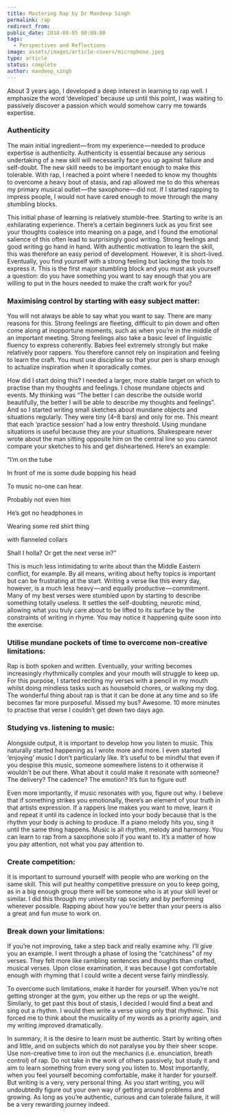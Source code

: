 ```yaml
---
title: Mastering Rap by Dr Mandeep Singh
permalink: rap
redirect_from:
public_date: 2018-08-05 00:00:00
tags:
  - Perspectives and Reflections
image: assets/images/article-covers/microphone.jpeg
type: article
status: complete
author: mandeep_singh
---
```

About 3 years ago, I developed a deep interest in learning to rap well. I emphasize the word ‘developed’ because up until this point, I was waiting to passively discover a passion which would somehow carry me towards expertise.

### Authenticity

The main initial ingredient — from my experience — needed to produce expertise is authenticity. Authenticity is essential because any serious undertaking of a new skill will necessarily face you up against failure and self-doubt. The new skill needs to be important enough to make this tolerable. With rap, I reached a point where I needed to know my thoughts to overcome a heavy bout of stasis, and rap allowed me to do this whereas my primary musical outlet — the saxophone — did not. If I started rapping to impress people, I would not have cared enough to move through the many stumbling blocks.

This initial phase of learning is relatively stumble-free. Starting to write is an exhilarating experience. There’s a certain beginners luck as you first see your thoughts coalesce into meaning on a page, and I found the emotional salience of this often lead to surprisingly good writing. Strong feelings and good writing go hand in hand. With authentic motivation to learn the skill, this was therefore an easy period of development. However, it is short-lived. Eventually, you find yourself with a strong feeling but lacking the tools to express it. This is the first major stumbling block and you must ask yourself a question: do you have something you want to say enough that you are willing to put in the hours needed to make the craft work for you?

### Maximising control by starting with easy subject matter:

You will not always be able to say what you want to say. There are many reasons for this. Strong feelings are fleeting, difficult to pin down and often come along at inopportune moments, such as when you’re in the middle of an important meeting. Strong feelings also take a basic level of linguistic fluency to express coherently. Babies feel extremely strongly but make relatively poor rappers. You therefore cannot rely on inspiration and feeling to learn the craft. You must use discipline so that your pen is sharp enough to actualize inspiration when it sporadically comes.

How did I start doing this? I needed a larger, more stable target on which to practise than my thoughts and feelings. I chose mundane objects and events. My thinking was “The better I can describe the outside world beautifully, the better I will be able to describe my thoughts and feelings”. And so I started writing small sketches about mundane objects and situations regularly. They were tiny (4–8 bars) and only for me. This meant that each ‘practice session’ had a low entry threshold. Using mundane situations is useful because they are your situations. Shakespeare never wrote about the man sitting opposite him on the central line so you cannot compare your sketches to his and get disheartened. Here’s an example:

“I’m on the tube

In front of me is some dude bopping his head

To music no-one can hear.

Probably not even him

He’s got no headphones in

Wearing some red shirt thing

with flanneled collars

Shall I holla? Or get the next verse in?”

This is much less intimidating to write about than the Middle Eastern conflict, for example. By all means, writing about hefty topics is important but can be frustrating at the start. Writing a verse like this every day, however, is a much less heavy — and equally productive — commitment. Many of my best verses were stumbled upon by starting to describe something totally useless. It settles the self-doubting, neurotic mind, allowing what you truly care about to be lifted to its surface by the constraints of writing in rhyme. You may notice it happening quite soon into the exercise.

### Utilise mundane pockets of time to overcome non-creative limitations:

Rap is both spoken and written. Eventually, your writing becomes increasingly rhythmically complex and your mouth will struggle to keep up. For this purpose, I started reciting my verses with a pencil in my mouth whilst doing mindless tasks such as household chores, or walking my dog. The wonderful thing about rap is that it can be done at any time and so life becomes far more purposeful. Missed my bus? Awesome. 10 more minutes to practise that verse I couldn’t get down two days ago.

### Studying vs. listening to music:

Alongside output, it is important to develop how you listen to music. This naturally started happening as I wrote more and more. I even started ‘enjoying’ music I don’t particularly like. It’s useful to be mindful that even if you despise this music, someone somewhere listens to it otherwise it wouldn’t be out there. What about it could make it resonate with someone? The delivery? The cadence? The emotion? It’s fun to figure out!

Even more importantly, if music resonates with you, figure out why. I believe that if something strikes you emotionally, there’s an element of your truth in that artists expression. If a rappers line makes you want to move, learn it and repeat it until its cadence in locked into your body because that is the rhythm your body is aching to produce. If a piano melody hits you, sing it until the same thing happens. Music is all rhythm, melody and harmony. You can learn to rap from a saxophone solo if you want to. It’s a matter of how you pay attention, not what you pay attention to.

### Create competition:

It is important to surround yourself with people who are working on the same skill. This will put healthy competitive pressure on you to keep going, as in a big enough group there will be someone who is at your skill level or similar. I did this through my university rap society and by performing wherever possible. Rapping about how you’re better than your peers is also a great and fun muse to work on.

### Break down your limitations:

If you’re not improving, take a step back and really examine why. I’ll give you an example. I went through a phase of losing the “catchiness” of my verses. They felt more like rambling sentences and thoughts than crafted, musical verses. Upon close examination, it was because I got comfortable enough with rhyming that I could write a decent verse fairly mindlessly.

To overcome such limitations, make it harder for yourself. When you’re not getting stronger at the gym, you either up the reps or up the weight. Similarly, to get past this bout of stasis, I decided I would find a beat and sing out a rhythm. I would then write a verse using only that rhythmic. This forced me to think about the musicality of my words as a priority again, and my writing improved dramatically.

In summary, it is the desire to learn must be authentic. Start by writing often and little, and on subjects which do not paralyse you by their sheer scope. Use non-creative time to iron out the mechanics (i.e. enunciation, breath control) of rap. Do not take in the work of others passively, but study it and aim to learn something from every song you listen to. Most importantly, when you feel yourself becoming comfortable, make it harder for yourself. But writing is a very, very personal thing. As you start writing, you will undoubtedly figure out your own way of getting around problems and growing. As long as you’re authentic, curious and can tolerate failure, it will be a very rewarding journey indeed.